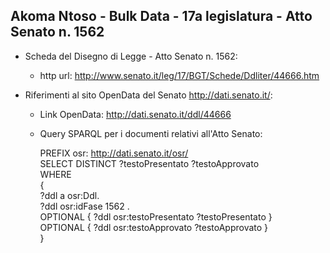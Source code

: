 ## Akoma Ntoso - Bulk Data - 17a legislatura - Atto Senato n. 1562 ##

* Scheda del Disegno di Legge - Atto Senato n. 1562:
	* http url: http://www.senato.it/leg/17/BGT/Schede/Ddliter/44666.htm

* Riferimenti al sito OpenData del Senato http://dati.senato.it/:
	* Link OpenData: http://dati.senato.it/ddl/44666
	* Query SPARQL per i documenti relativi all'Atto Senato:

        PREFIX osr: <http://dati.senato.it/osr/>  
		SELECT DISTINCT ?testoPresentato ?testoApprovato  
		WHERE  
		{  
		    ?ddl a osr:Ddl.  
		    ?ddl osr:idFase 1562 .  
		    OPTIONAL { ?ddl osr:testoPresentato ?testoPresentato }  
		    OPTIONAL { ?ddl osr:testoApprovato ?testoApprovato }  
		}
		